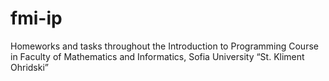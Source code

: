 # fmi-ip
Homeworks and tasks throughout the Introduction to Programming Course in Faculty of Mathematics and Informatics, Sofia University “St. Kliment Ohridski”
